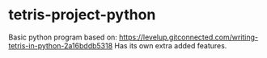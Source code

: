 # tetris-project-python

Basic python program based on: https://levelup.gitconnected.com/writing-tetris-in-python-2a16bddb5318
Has its own extra added features.
